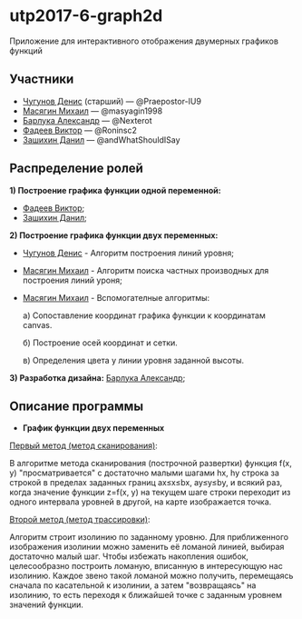 # utp2017-6-graph2d
Приложение для интерактивного отображения двумерных графиков функций

## Участники
* [Чугунов Денис](https://github.com/Praepostor-IU9) (старший) — @Praepostor-IU9
* [Масягин Михаил](https://github.com/masyagin1998) — @masyagin1998
* [Барлука Александр](https://github.com/Nexterot) — @Nexterot
* [Фадеев Виктор](https://github.com/Roninsc2) — @Roninsc2
* [Зашихин Данил](https://github.com/andWhatShouldISay) — @andWhatShouldISay

## Распределение ролей
**1) Построение графика функции одной переменной:**
  * [Фадеев Виктор](https://github.com/Roninsc2);
  * [Зашихин Данил](https://github.com/andWhatShouldISay);
  
**2) Построение графика функции двух переменных:**
  * [Чугунов Денис](https://github.com/Praepostor-IU9) - Алгоритм построения линий уровня;
  * [Масягин Михаил](https://github.com/masyagin1998) - Алгоритм поиска частных производных для построения линий уроня;
  * [Масягин Михаил](https://github.com/masyagin1998) - Вспомогателные алгоритмы:
  
    а) Сопоставление координат графика функции к координатам canvas.
    
    б) Построение осей координат и сетки.
    
    в) Определения цвета у линии уровня заданной высоты.
    
**3) Разработка дизайна:**
  [Барлука Александр](https://github.com/Nexterot);

## Описание программы
* **График функции двух переменных**

[Первый метод (метод сканирования)](https://github.com/bmstu-iu9/utp2017-6-graph2d/tree/featurePlane2dPixel):

В алгоритме метода сканирования (построчной развертки) функция f(x, y) "просматривается" с достаточно малыми шагами hx, hy строка за строкой в пределах заданных границ ax≤x≤bx, ay≤y≤by, и всякий раз, когда значение функции z=f(x, y) на текущем шаге строки переходит из одного интервала уровней в другой, на карте изображается точка.

[Второй метод (метод трассировки)](https://github.com/bmstu-iu9/utp2017-6-graph2d/tree/featurePlane2dDerivative):

Алгоритм строит изолинию по заданному уровню. Для приближенного изображения изолинии можно заменить её ломаной линией, выбирая достаточно малый шаг. Чтобы избежать накопления ошибок, целесообразно построить ломаную, вписанную в интересующую нас изолинию. Каждое звено такой ломаной можно получить, перемещаясь сначала по касательной к изолинии, а затем "возвращаясь" на изолинию, то есть переходя к ближайшей точке с заданным уровнем значений функции.
